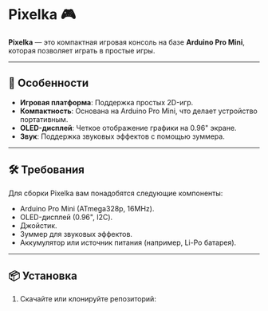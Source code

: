 ﻿# Pixelka 🎮

**Pixelka** — это компактная игровая консоль на базе **Arduino Pro Mini**, которая позволяет играть в простые игры.

---

## 🚀 Особенности

- **Игровая платформа**: Поддержка простых 2D-игр.
- **Компактность**: Основана на Arduino Pro Mini, что делает устройство портативным.
- **OLED-дисплей**: Четкое отображение графики на 0.96" экране.
- **Звук**: Поддержка звуковых эффектов с помощью зуммера.

---

## 🛠️ Требования

Для сборки Pixelka вам понадобятся следующие компоненты:
- Arduino Pro Mini (ATmega328p, 16MHz).
- OLED-дисплей (0.96", I2C).
- Джойстик.
- Зуммер для звуковых эффектов.
- Аккумулятор или источник питания (например, Li-Po батарея).

---

## 📦 Установка

1. Скачайте или клонируйте репозиторий:
